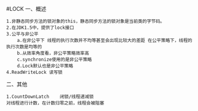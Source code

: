 #LOCK
一、概述
    
    1.非静态同步方法的锁对象的this，静态同步方法的锁对象是当前类的字节码。
    2.在JDK1.5中，提供了lock接口
    3.公平与非公平
        a.在非公平下 线程的执行次数并不均等甚至会出现比较大的差距 在公平策略下，线程的执行次数是均等的
        b.从效率角度看，非公平策略效率高
        c.synchronize使用的是非公平策略
        d.Lock默认也是非公平策略
    4.ReadWriteLock 读写锁
    
二、其他
    
    1.CountDownLatch    闭锁/线程递减锁  
    对线程进行计数，在计数归零之前，线程会被阻塞
    